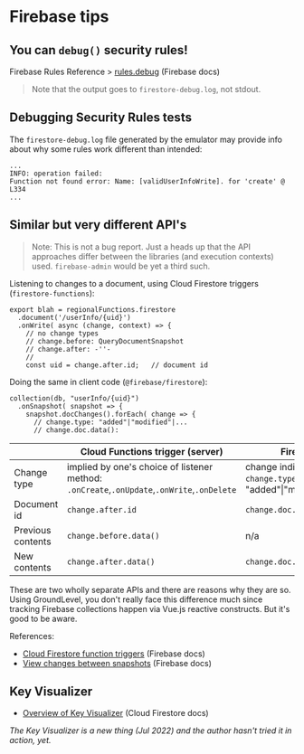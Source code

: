 # Firebase tips

<!-- disabled
## Thing called Rules Playground

- [Quickly validate Security Rules](https://firebase.google.com/docs/rules/simulator) (Firebase docs)

After you have deployed your application:

- go to GCP Console > `Firestore` > `Rules` > `Rules Playground`

   ![](.images/rules-playground.png)

![](.images/rules-playground-ui.png)

This is a tool that allows you to manually test how security rules would behave if you approached them with certain queries or writes.

**Pros**

- It's kind of fun!
- Provides better output of *why* a certain query would be rejected (or would pass) than other tools do.

**Cons**

- It doesn't match the emulator-centric (local) development model.

### Opinion

The Rules Playground is in the wrong location, currently. It is a remnant from the times before Firebase Emulators, when people needed to develop stuff online. We no longer do. Having the Rules Playground available in the local emulator UI would make sense.

Alternatively, it could be replaced with a command line tool that:

- checks whether Rules are valid (and gives proper error messages if not).
- for a given query/write would show whether it passes, or would fail

If such a tool would be guaranteed to behave 1-to-1 with the online implementation and be available as a Node.js library, it could be used for unit testing Security Rules.

Currently, Rules Playground is a niche tool, hidden away in the management/operational Firebase console that no longer should have any development tools.


### Bugs

The Rules Playground evaluates rules differently from real Firebase services (at least Firestore).

>![](.images/rules-playground-error.png)

These rules pass in emulator and online deployment. The Rules Playground chokes at `resource.data`. 

Earlier on (before emulators were launched, ca. 2019) people compensated for such behaviour by protective coding, specially crafted for the simulator. Such tricks should not be necessary - instead, Firebase could remove deviations between the Rules Playground and the Real Thing.

Also, Rules Playground is slow.

---

For these reasons, expect Rules Playground to be deprecated at some point. It's good to be aware of it but it doesn't feel "production grade" quality.

The author wishes it to be shut, but after its unique rule evaluation insight have been brought to be available in the Firebase CLI or emulator UI.

<!_-- hidden
### Entering `FieldValue` values

There is no UI support for building a document with `FieldValue`s (e.g. server time stamp) but maybe we can fool the simulator by:

```
{
  _methodName: 'FieldValue.serverTimestamp'
}
```

>tbd. tell whether the above worked `#help`
--_>
-->

## You can `debug()` security rules!

Firebase Rules Reference > [rules.debug](https://firebase.google.com/docs/reference/rules/rules.debug) (Firebase docs)

>Note that the output goes to `firestore-debug.log`, not stdout.


## Debugging Security Rules tests

The `firestore-debug.log` file generated by the emulator may provide info about why some rules work different than intended:

```
...
INFO: operation failed: 
Function not found error: Name: [validUserInfoWrite]. for 'create' @ L334
...
```


## Similar but very different API's

>Note: This is not a bug report. Just a heads up that the API approaches differ between the libraries (and execution contexts) used. `firebase-admin` would be yet a third such.

Listening to changes to a document, using Cloud Firestore triggers (`firestore-functions`):

```
export blah = regionalFunctions.firestore
  .document('/userInfo/{uid}')
  .onWrite( async (change, context) => {
    // no change types
    // change.before: QueryDocumentSnapshot 
    // change.after: -''-
    //
    const uid = change.after.id;   // document id
```


Doing the same in client code (`@firebase/firestore`):

```
collection(db, "userInfo/{uid}")
  .onSnapshot( snapshot => {
    snapshot.docChanges().forEach( change => {
      // change.type: "added"|"modified"|...
      // change.doc.data(): 
```


||Cloud Functions trigger (server)|Firestore client|
|---|---|---|
|Change type|implied by one's choice of listener method: `.onCreate`,`.onUpdate`,`.onWrite`,`.onDelete`|change indicated by `change.type` (enum: "added"\|"modified"\|"removed")|
|Document id|`change.after.id`|`change.doc.id`|
|Previous contents|`change.before.data()`|n/a|
|New contents|`change.after.data()`|`change.doc.data()`|

These are two wholly separate APIs and there are reasons why they are so. Using GroundLevel, you don't really face this difference much since tracking Firebase collections happen via Vue.js reactive constructs. But it's good to be aware.

References:

- [Cloud Firestore function triggers](https://firebase.google.com/docs/functions/firestore-events#function_triggers) (Firebase docs)
- [View changes between snapshots](https://firebase.google.com/docs/firestore/query-data/listen#view_changes_between_snapshots) (Firebase docs)


## Key Visualizer

- [Overview of Key Visualizer](https://cloud.google.com/firestore/docs/key-visualizer) (Cloud Firestore docs)

*The Key Visualizer is a new thing (Jul 2022) and the author hasn't tried it in action, yet.*

